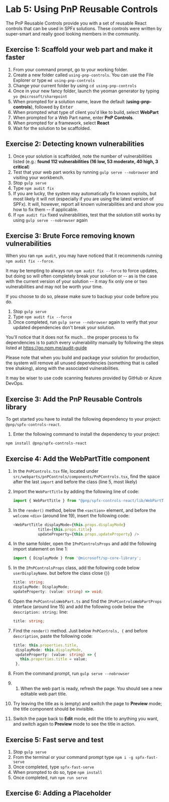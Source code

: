 # Lab 5: Using PnP Reusable Controls

The PnP Reusable Controls provide you with a set of reusable React controls that can be used in SPFx solutions. These controls were written by super-smart and really good looking members in the community.

## Exercise 1: Scaffold your web part and make it faster

1. From your command prompt, go to your working folder.
1. Create a new folder called `using-pnp-controls`. You can use the File Explorer or type `md using-pnp-controls`
1. Change your current folder by using `cd using-pnp-controls`
1. Once in your new fancy folder, launch the yeoman generator by typing `yo @microsoft/sharepoint`
1. When prompted for a solution name, leave the default (**using-pnp-controls**), followed by <kbd>Enter</kbd>
1. When prompted what type of client you'd like to build, select **WebPart**
1. When prompted for a Web Part name, enter **PnP Controls**.
1. When prompted for a framework, select **React**
1. Wait for the solution to be scaffolded.

## Exercise 2: Detecting known vulnerabilities

1. Once your solution is scaffolded, note the number of vulnerabilities listed (e.g.: **found 112 vulnerabilities (16 low, 53 moderate, 40 high, 3 critical**)
1. Test that your web part works by running `gulp serve --nobrowser` and visiting your workbench.
1. Stop `gulp serve`
1. Type `npm audit fix`
1. If you are lucky, the system may automatically fix known exploits, but most likely it will not (especially if you are using the latest version of SPFx). It will, however, report all known vulnerabilities and and show you how to fix them -- if applicable.
1. If `npm audit fix` fixed vulnerabilities, test that the solution still works by using `gulp serve --nobrowser` again

## Exercise 3: Brute Force removing known vulnerabilities

When you ran `npm audit`, you may have noticed that it recommends running `npm audit fix --force`.

It may be tempting to always run `npm audit fix --force` to force updates, but doing so will often completely break your solution or -- as is the case with the current version of your solution -- it may fix only one or two vulnerabilities and may not be worth your time.

If you choose to do so, please make sure to backup your code before you do.

1. Stop `gulp serve`
1. Type `npm audit fix --force`
1. Once completed, run `gulp serve --nobrowser` again to verify that your updated dependencies don't break your solution.

You'll notice that it does not fix much... the proper process to fix dependencies is to patch every vulnerability manually by following the steps listed at https://go.npm.me/audit-guide

Please note that when you build and package your solution for production, the system will remove all unused dependencies (something that is called tree shaking), along with the associated vulnerabilities.

It may be wiser to use code scanning features provided by GitHub or  Azure DevOps.

## Exercise 3: Add the PnP Reusable Controls library

To get started you have to install the following dependency to your project: `@pnp/spfx-controls-react`.

1. Enter the following command to install the dependency to your project:

```bash
npm install @pnp/spfx-controls-react
```

## Exercise 4: Add the WebPartTitle component

1. In the `PnPControls.tsx` file, located under `src/webparts/pnPControls/components/PnPControls.tsx`, find the space after the last `import` and before the class (line 5, most likely)
1. Import the `WebPartTitle` by adding the following line of code:

   ```typescript
   import { WebPartTitle } from "@pnp/spfx-controls-react/lib/WebPartTitle";
   ```

1. In the `render()` method, below the `<section>` element, and before the `welcome` `<div>` (around line 19), insert the following code:

   ```typescript
   <WebPartTitle displayMode={this.props.displayMode}
              title={this.props.title}
              updateProperty={this.props.updateProperty} />
   ```

1. In the same folder, open the `IPnPControlsProps` and add the following import statement on line 1:

   ```typescript
   import { DisplayMode } from '@microsoft/sp-core-library';
   ```

1. In the `IPnPControlsProps` class, add the following code below `userDisplayName`. but before the class close (`}`)

   ```typescript
   title: string;
   displayMode: DisplayMode;
   updateProperty: (value: string) => void;
   ```

1. Open the `PnPControlsWebPart.ts` and find the `IPnPControlsWebPartProps` interface (around line 15) and add the following code below the `description: string;` line:

   ```typescript
   title: string;
   ```

1. Find the `render()` method. Just below `PnPControls, {` and before `description`, paste the following code:

   ```typescript
   title: this.properties.title,
    displayMode: this.displayMode,
    updateProperty: (value: string) => {
      this.properties.title = value;
    },
   ```

1. From the command prompt, run `gulp serve --nobrowser`
1. 1. When the web part is ready, refresh the page. You should see a new editable web part title. 
1. Try leaving the title as is (empty) and switch the page to **Preview** mode; the title component should be invisible.
1. Switch the page back to **Edit** mode, edit the title to anything you want, and switch again to **Preview** mode to see the title in action.

## Exercise 5: Fast serve and test

1. Stop `gulp serve`
1. From the terminal or your command prompt type `npm i -g spfx-fast-serve`
1. Once completed, type `spfx-fast-serve`
1. When prompted to do so, type `npm install`
1. Once completed, run `npm run serve`



## Exercise 6: Adding a Placeholder